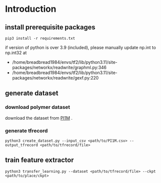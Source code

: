 # Introduction

## install prerequisite packages

```shell
pip3 install -r requirements.txt
```

if version of python is over 3.9 (included), please manually update np.int to np.int32 at

- /home/breadbread1984/envs/tf2/lib/python3.11/site-packages/networkx/readwrite/graphml.py:346
- /home/breadbread1984/envs/tf2/lib/python3.11/site-packages/networkx/readwrite/gexf.py:220

## generate dataset

### download polymer dataset

download the dataset from [PI1M](https://github.com/RUIMINMA1996/PI1M/tree/master) .

### generate tfrecord

```shell
python3 create_dataset.py --input_csv <path/to/PI1M.csv> --output_tfrecord <path/to/tfrecord/file>
```

## train feature extractor

```shell
python3 transfer_learning.py --dataset <path/to/tfrecord/file> --ckpt <path/to/place/ckpt>
```
